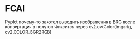 # FCAI
Pyplot почему-то захотел выводить изображения в BRG после конвертации в полутон
Фиксится через cv2.cvtColor(imgorig, cv2.COLOR_BGR2RGB)

